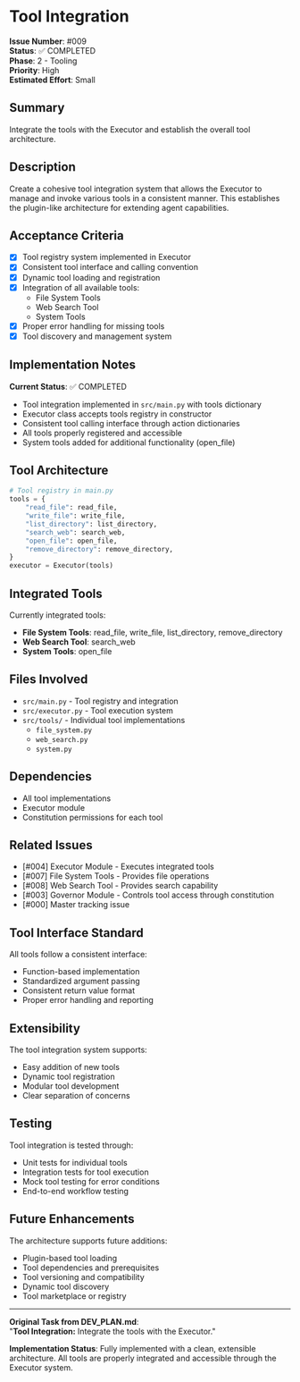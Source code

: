 # Tool Integration

**Issue Number**: #009  
**Status**: ✅ COMPLETED  
**Phase**: 2 - Tooling  
**Priority**: High  
**Estimated Effort**: Small  

## Summary

Integrate the tools with the Executor and establish the overall tool architecture.

## Description

Create a cohesive tool integration system that allows the Executor to manage and invoke various tools in a consistent manner. This establishes the plugin-like architecture for extending agent capabilities.

## Acceptance Criteria

- [x] Tool registry system implemented in Executor
- [x] Consistent tool interface and calling convention
- [x] Dynamic tool loading and registration
- [x] Integration of all available tools:
  - File System Tools
  - Web Search Tool
  - System Tools
- [x] Proper error handling for missing tools
- [x] Tool discovery and management system

## Implementation Notes

**Current Status**: ✅ COMPLETED
- Tool integration implemented in `src/main.py` with tools dictionary
- Executor class accepts tools registry in constructor
- Consistent tool calling interface through action dictionaries
- All tools properly registered and accessible
- System tools added for additional functionality (open_file)

## Tool Architecture

```python
# Tool registry in main.py
tools = {
    "read_file": read_file,
    "write_file": write_file,
    "list_directory": list_directory,
    "search_web": search_web,
    "open_file": open_file,
    "remove_directory": remove_directory,
}
executor = Executor(tools)
```

## Integrated Tools

Currently integrated tools:
- **File System Tools**: read_file, write_file, list_directory, remove_directory
- **Web Search Tool**: search_web
- **System Tools**: open_file

## Files Involved

- `src/main.py` - Tool registry and integration
- `src/executor.py` - Tool execution system
- `src/tools/` - Individual tool implementations
  - `file_system.py`
  - `web_search.py`
  - `system.py`

## Dependencies

- All tool implementations
- Executor module
- Constitution permissions for each tool

## Related Issues

- [#004] Executor Module - Executes integrated tools
- [#007] File System Tools - Provides file operations
- [#008] Web Search Tool - Provides search capability
- [#003] Governor Module - Controls tool access through constitution
- [#000] Master tracking issue

## Tool Interface Standard

All tools follow a consistent interface:
- Function-based implementation
- Standardized argument passing
- Consistent return value format
- Proper error handling and reporting

## Extensibility

The tool integration system supports:
- Easy addition of new tools
- Dynamic tool registration
- Modular tool development
- Clear separation of concerns

## Testing

Tool integration is tested through:
- Unit tests for individual tools
- Integration tests for tool execution
- Mock tool testing for error conditions
- End-to-end workflow testing

## Future Enhancements

The architecture supports future additions:
- Plugin-based tool loading
- Tool dependencies and prerequisites
- Tool versioning and compatibility
- Dynamic tool discovery
- Tool marketplace or registry

---

**Original Task from DEV_PLAN.md**:  
"**Tool Integration:** Integrate the tools with the Executor."

**Implementation Status**: Fully implemented with a clean, extensible architecture. All tools are properly integrated and accessible through the Executor system.